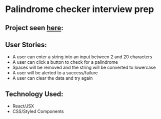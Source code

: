# Palindrome checker interview prep

## Project seen [here](https://missarachnid.github.io/palindrome/):

## User Stories:
*  A user can enter a string into an input between 2 and 20 characters
*  A user can click a button to check for a palindrome
*  Spaces will be removed and the string will be converted to lowercase
*  A user will be alerted to a success/failure
*  A user can clear the data and try again

##  Technology Used:
*  React/JSX
*  CSS/Styled Components
